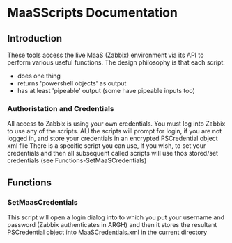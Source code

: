 # MaaSScripts Documentation

## Introduction

These tools access the live MaaS (Zabbix) environment via its API to perform various useful functions.
The design philosophy is that each script: 
  * does one thing
  * returns 'powershell objects' as output
  * has at least 'pipeable' output (some have pipeable inputs too)

### Authoristation and Credentials

All access to Zabbix is using your own credentials.
You must log into Zabbix to use any of the scripts.
ALl the scripts will prompt for login, if you are not logged in, and store your credentials in an encrypted PSCredential object xml file
There is a specific script you can use, if you wish, to set your credentials and then all subsequent called scripts will use thos stored/set credentials (see Functions-SetMaaSCredentials)



## Functions

### SetMaasCredentials

This script will open a login dialog into to which you put your username and password (Zabbix authenticates in ARGH) and then it stores the resultant PSCredential object into MaaSCredentials.xml in the current directory






